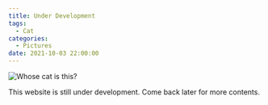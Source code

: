```yaml
---
title: Under Development
tags:
  - Cat
categories:
  - Pictures
date: 2021-10-03 22:00:00
---
```


![Whose cat is this?](/cdn-cgi/imagedelivery/6T-behmofKYLsxlrK0l_MQ/1b7cad9a-b525-473d-7e69-241fd42e4f00/extra)

This website is still under development. Come back later for more contents.
